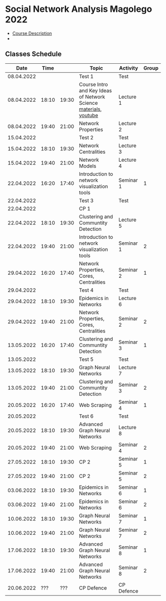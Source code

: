 # Social Network Analysis Magolego 2022

* [Course Description](course_description.md)
* 

## Classes Schedule
| Date       | Time  |       | Topic                                                                                                                           | Activity   | Group |
|------------|-------|-------|---------------------------------------------------------------------------------------------------------------------------------|------------|-------|
| 08.04.2022 |       |       | Test 1                                                                                                                          | Test       |       |
| 08.04.2022 | 18:10 | 19:30 | Course Intro and Key Ideas of Network Science [materials](week_01/lecture_01_intro.md), [youtube](https://youtu.be/uOA4t_IdmZM) | Lecture 1  |       |
| 08.04.2022 | 19:40 | 21:00 | Network Properties                                                                                                              | Lecture 2  |       |
| 15.04.2022 |       |       | Test 2                                                                                                                          | Test       |       |
| 15.04.2022 | 18:10 | 19:30 | Network Centralities                                                                                                            | Lecture 3  |       |
| 15.04.2022 | 19:40 | 21:00 | Network Models                                                                                                                  | Lecture 4  |       |
| 22.04.2022 | 16:20 | 17:40 | Introduction to network visualization tools                                                                                     | Seminar 1  | 1     |
| 22.04.2022 |       |       | Test 3                                                                                                                          | Test       |       |
| 22.04.2022 |       |       | CP 1                                                                                                                            |            |       |
| 22.04.2022 | 18:10 | 19:30 | Clustering and Communtity Detection                                                                                             | Lecture 5  |       |
| 22.04.2022 | 19:40 | 21:00 | Introduction to network visualization tools                                                                                     | Seminar 1  | 2     |
| 29.04.2022 | 16:20 | 17:40 | Network Properties, Cores, Centralities                                                                                         | Seminar 2  | 1     |
| 29.04.2022 |       |       | Test 4                                                                                                                          | Test       |       |
| 29.04.2022 | 18:10 | 19:30 | Epidemics in Networks                                                                                                           | Lecture 6  |       |
| 29.04.2022 | 19:40 | 21:00 | Network Properties, Cores, Centralities                                                                                         | Seminar 2  | 2     |
| 13.05.2022 | 16:20 | 17:40 | Clustering and Communtity Detection                                                                                             | Seminar 3  | 1     |
| 13.05.2022 |       |       | Test 5                                                                                                                          | Test       |       |
| 13.05.2022 | 18:10 | 19:30 | Graph Neural Networks                                                                                                           | Lecture 7  |       |
| 13.05.2022 | 19:40 | 21:00 | Clustering and Communtity Detection                                                                                             | Seminar 3  | 2     |
| 20.05.2022 | 16:20 | 17:40 | Web Scraping                                                                                                                    | Seminar 4  | 1     |
| 20.05.2022 |       |       | Test 6                                                                                                                          | Test       |       |
| 20.05.2022 | 18:10 | 19:30 | Advanced Graph Neural Networks                                                                                                  | Lecture 8  |       |
| 20.05.2022 | 19:40 | 21:00 | Web Scraping                                                                                                                    | Seminar 4  | 2     |
| 27.05.2022 | 18:10 | 19:30 | CP 2                                                                                                                            | Seminar 5  | 1     |
| 27.05.2022 | 19:40 | 21:00 | CP 2                                                                                                                            | Seminar 5  | 2     |
| 03.06.2022 | 18:10 | 19:30 | Epidemics in Networks                                                                                                           | Seminar 6  | 1     |
| 03.06.2022 | 19:40 | 21:00 | Epidemics in Networks                                                                                                           | Seminar 6  | 2     |
| 10.06.2022 | 18:10 | 19:30 | Graph Neural Networks                                                                                                           | Seminar 7  | 1     |
| 10.06.2022 | 19:40 | 21:00 | Graph Neural Networks                                                                                                           | Seminar 7  | 2     |
| 17.06.2022 | 18:10 | 19:30 | Advanced Graph Neural Networks                                                                                                  | Seminar 8  | 1     |
| 17.06.2022 | 19:40 | 21:00 | Advanced Graph Neural Networks                                                                                                  | Seminar 8  | 2     |
| 20.06.2022 | ???   | ???   | CP Defence                                                                                                                      | CP Defence |       |
